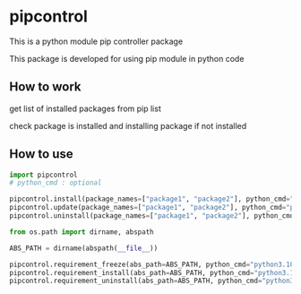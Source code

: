 # pipcontrol

This is a python module pip controller package

This package is developed for using pip module in python code

## How to work

get list of installed packages from pip list

check package is installed and installing package if not installed

## How to use

```python
import pipcontrol
# python_cmd : optional

pipcontrol.install(package_names=["package1", "package2"], python_cmd="python3.10")
pipcontrol.update(package_names=["package1", "package2"], python_cmd="python3.10")
pipcontrol.uninstall(package_names=["package1", "package2"], python_cmd="python3.10")

from os.path import dirname, abspath

ABS_PATH = dirname(abspath(__file__))

pipcontrol.requirement_freeze(abs_path=ABS_PATH, python_cmd="python3.10")
pipcontrol.requirement_install(abs_path=ABS_PATH, python_cmd="python3.10")
pipcontrol.requirement_uninstall(abs_path=ABS_PATH, python_cmd="python3.10")

```
